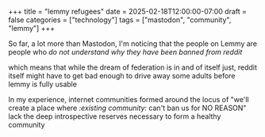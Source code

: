 +++
title = "lemmy refugees"
date = 2025-02-18T12:00:00-07:00
draft = false
categories = ["technology"]
tags = ["mastodon", "community", "lemmy"]
+++


So far, a lot more than Mastodon, I'm noticing that the people on Lemmy are people who _do not understand why they have been banned from reddit_

which means that while the dream of federation is in and of itself just, reddit itself might have to get bad enough to drive away some adults before lemmy is fully usable

In my experience, internet communities formed around the locus of "we'll create a place where _:existing community:_ can't ban us for NO REASON" lack the deep introspective reserves necessary to form a healthy community